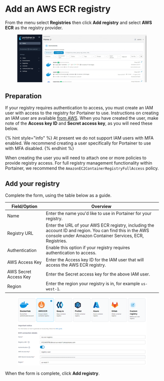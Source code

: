 # Add an AWS ECR registry

From the menu select **Registries** then click **Add registry** and select **AWS ECR** as the registry provider.

<figure><img src="../../../.gitbook/assets/2.15-settings-registries-add-ecr.gif" alt=""><figcaption></figcaption></figure>

## Preparation

If your registry requires authentication to access, you must create an IAM user with access to the registry for Portainer to use. Instructions on creating an IAM user are available [from AWS](https://docs.aws.amazon.com/IAM/latest/UserGuide/id\_users\_create.html#id\_users\_create\_console). When you have created the user, make note of the **Access key ID** and **Secret access key**, as you will need these below.

{% hint style="info" %}
At present we do not support IAM users with MFA enabled. We recommend creating a user specifically for Portainer to use with MFA disabled.
{% endhint %}

When creating the user you will need to attach one or more policies to provide registry access. For full registry management functionality within Portainer, we recommend the `AmazonEC2ContainerRegistryFullAccess` policy.

## Add your registry

Complete the form, using the table below as a guide.

| Field/Option          | Overview                                                                                                                                                            |
| --------------------- | ------------------------------------------------------------------------------------------------------------------------------------------------------------------- |
| Name                  | Enter the name you'd like to use in Portainer for your registry.                                                                                                    |
| Registry URL          | Enter the URL of your AWS ECR registry, including the account ID and region. You can find this in the AWS console under Amazon Container Services, ECR, Registries. |
| Authentication        | Enable this option if your registry requires authentication to access.                                                                                              |
| AWS Access Key        | Enter the Access key ID for the IAM user that will access the AWS ECR registry.                                                                                     |
| AWS Secret Access Key | Enter the Secret access key for the above IAM user.                                                                                                                 |
| Region                | Enter the region your registry is in, for example `us-west-1`.                                                                                                      |

<figure><img src="../../../.gitbook/assets/2.15-settings-registries-add-ecr-details.png" alt=""><figcaption></figcaption></figure>

When the form is complete, click **Add registry**.
